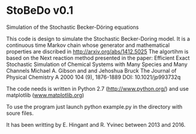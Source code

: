 # StoBeDo v0.1
Simulation of the Stochastic Becker-Döring equations

This code is design to simulate the Stochastic Becker-Doring model.
It is a continuous time Markov chain whose generator and mathematical properties are
discribed in http://arxiv.org/abs/1412.5025
The algortihm is based on the Next reaction method presented in the paper:
    Efficient Exact Stochastic Simulation of Chemical Systems with Many Species and Many Channels
    Michael A. Gibson and and Jehoshua Bruck
    The Journal of Physical Chemistry A 2000 104 (9), 1876-1889
    DOI: 10.1021/jp993732q
 
The code needs is written in Python 2.7  (http://www.python.org/) and use matplotlib (www.matplotlib.org) 

To use the program just launch python example.py in the directory with soure files.

It has been writting by E. Hingant and R. Yvinec between 2013 and 2016.
